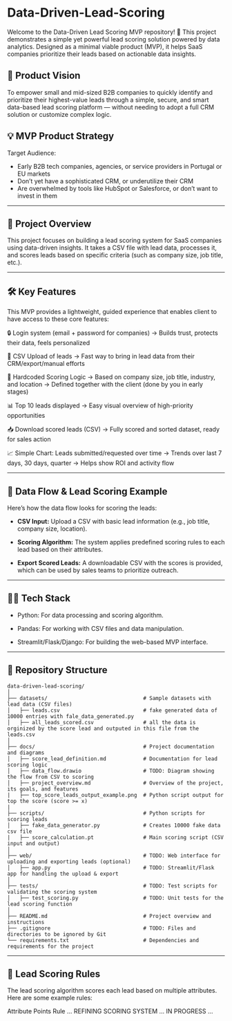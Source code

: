 # Data-Driven-Lead-Scoring

Welcome to the Data-Driven Lead Scoring MVP repository! 🚀
This project demonstrates a simple yet powerful lead scoring solution powered by data analytics. Designed as a minimal viable product (MVP), it helps SaaS companies prioritize their leads based on actionable data insights.

## 🎯 Product Vision
To empower small and mid-sized B2B companies to quickly identify and prioritize their highest-value leads through a simple, secure, and smart data-based lead scoring platform — without needing to adopt a full CRM solution or customize complex logic.

## 💡 MVP Product Strategy
Target Audience: 
  - Early B2B tech companies, agencies, or service providers in Portugal or EU markets
  - Don’t yet have a sophisticated CRM, or underutilize their CRM
  - Are overwhelmed by tools like HubSpot or Salesforce, or don’t want to invest in them

---
## 🧠 Project Overview
This project focuses on building a lead scoring system for SaaS companies using data-driven insights. It takes a CSV file with lead data, processes it, and scores leads based on specific criteria (such as company size, job title, etc.).

---

## 🛠️ Key Features

This MVP provides a lightweight, guided experience that enables client to have access to these core features:

🔒 Login system (email + password for companies)
→ Builds trust, protects their data, feels personalized

📁 CSV Upload of leads → Fast way to bring in lead data from their CRM/export/manual efforts

🧠 Hardcoded Scoring Logic → Based on company size, job title, industry, and location
→ Defined together with the client (done by you in early stages)

📊 Top 10 leads displayed → Easy visual overview of high-priority opportunities

📥 Download scored leads (CSV) → Fully scored and sorted dataset, ready for sales action

📈 Simple Chart: Leads submitted/requested over time → Trends over last 7 days, 30 days, quarter
→ Helps show ROI and activity flow


---

## 🚀 Data Flow & Lead Scoring Example
Here’s how the data flow looks for scoring the leads:

  - **CSV Input:** Upload a CSV with basic lead information (e.g., job title, company size, location).

  - **Scoring Algorithm:** The system applies predefined scoring rules to each lead based on their attributes.

  - **Export Scored Leads:** A downloadable CSV with the scores is provided, which can be used by sales teams to prioritize outreach.
---

## 🧑‍💻 Tech Stack
  - Python: For data processing and scoring algorithm.

  - Pandas: For working with CSV files and data manipulation.

  - Streamlit/Flask/Django: For building the web-based MVP interface.

---



## 📂 Repository Structure
```
data-driven-lead-scoring/
│
├── datasets/                               # Sample datasets with lead data (CSV files)
│   ├── leads.csv                           # fake generated data of 10000 entries with fale_data_generated.py
│   ├── all_leads_scored.csv                # all the data is orginized by the score lead and outputed in this file from the leads.csv
│
├── docs/                                   # Project documentation and diagrams
│   ├── score_lead_definition.md            # Documentation for lead scoring logic
│   ├── data_flow.drawio                    # TODO: Diagram showing the flow from CSV to scoring
│   ├── project_overview.md                 # Overview of the project, its goals, and features 
|   ├── top_score_leads_output_example.png  # Python script output for top the score (score >= x)
|
├── scripts/                                # Python scripts for scoring leads
│   ├── fake_data_generator.py              # Creates 10000 fake data csv file
|   ├── score_calculation.pt                # Main scoring script (CSV input and output)
│
├── web/                                    # TODO: Web interface for uploading and exporting leads (optional)
│   ├── app.py                              # TODO: Streamlit/Flask app for handling the upload & export
│
├── tests/                                  # TODO: Test scripts for validating the scoring system
│   ├── test_scoring.py                     # TODO: Unit tests for the lead scoring function
│
├── README.md                               # Project overview and instructions
├── .gitignore                              # TODO: Files and directories to be ignored by Git
└── requirements.txt                        # Dependencies and requirements for the project

```
---

## 📖 Lead Scoring Rules
The lead scoring algorithm scores each lead based on multiple attributes. Here are some example rules:


Attribute	Points Rule
... REFINING SCORING SYSTEM ... IN PROGRESS ...
